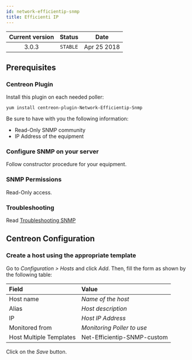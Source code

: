 ```yaml
---
id: network-efficientip-snmp
title: Efficienti IP
---
```


| Current version | Status | Date |
| :-: | :-: | :-: |
| 3.0.3 | `STABLE` | Apr 25 2018 |

## Prerequisites

### Centreon Plugin

Install this plugin on each needed poller:

``` shell
yum install centreon-plugin-Network-Efficientip-Snmp
```

Be sure to have with you the following information:

  - Read-Only SNMP community
  - IP Address of the equipment

### Configure SNMP on your server

Follow constructor procedure for your equipment.

### SNMP Permissions

Read-Only access.

### Troubleshooting

Read [Troubleshooting SNMP](http://documentation.centreon.com/docs/centreon-plugins/en/latest/user/guide.html#snmp)

## Centreon Configuration

### Create a host using the appropriate template

Go to *Configuration \> Hosts* and click *Add*. Then, fill the form as shown by the following table:

| Field                   | Value                       |
| :---------------------- | :-------------------------- |
| Host name               | *Name of the host*          |
| Alias                   | *Host description*          |
| IP                      | *Host IP Address*           |
| Monitored from          | *Monitoring Poller to use*  |
| Host Multiple Templates | Net-Efficientip-SNMP-custom |

Click on the *Save* button.



